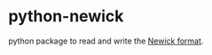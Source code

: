 # python-newick
python package to read and write the [Newick format](https://en.wikipedia.org/wiki/Newick_format).
